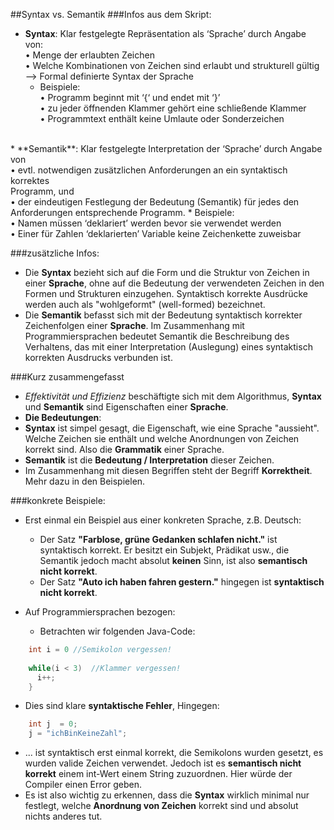 ##Syntax vs. Semantik
###Infos aus dem Skript:
* **Syntax**: Klar festgelegte Repräsentation als ‘Sprache’ durch Angabe von: <br>
• Menge der erlaubten Zeichen<br>
• Welche Kombinationen von Zeichen sind erlaubt und strukturell gültig
--> Formal definierte Syntax der Sprache
  * Beispiele: <br>
• Programm beginnt mit ‘{‘ und endet mit ‘}’ <br>
• zu jeder öffnenden Klammer gehört eine schließende Klammer <br>
• Programmtext enthält keine Umlaute oder Sonderzeichen <br>

<br>
* **Semantik**: Klar festgelegte Interpretation der ‘Sprache’ durch Angabe von <br>
• evtl. notwendigen zusätzlichen Anforderungen an ein syntaktisch korrektes <br>
Programm, und <br>
• der eindeutigen Festlegung der Bedeutung (Semantik) für jedes den
Anforderungen entsprechende Programm. 
  * Beispiele:<br>
• Namen müssen ‘deklariert’ werden bevor sie verwendet werden<br>
• Einer für Zahlen ‘deklarierten’ Variable keine Zeichenkette zuweisbar


###zusätzliche Infos:
* Die **Syntax** bezieht sich auf die Form und die Struktur von Zeichen in einer **Sprache**, ohne auf die Bedeutung der verwendeten 
Zeichen in den Formen und Strukturen einzugehen. Syntaktisch korrekte Ausdrücke werden auch als "wohlgeformt" (well-formed) bezeichnet.
* Die **Semantik** befasst sich mit der Bedeutung syntaktisch korrekter Zeichenfolgen einer **Sprache**. Im Zusammenhang mit Programmiersprachen bedeutet Semantik die Beschreibung des Verhaltens, das mit einer Interpretation (Auslegung) eines syntaktisch korrekten Ausdrucks verbunden ist.


###Kurz zusammengefasst
* *Effektivität und Effizienz* beschäftigte sich mit dem Algorithmus, **Syntax** und **Semantik** sind Eigenschaften einer **Sprache**. 
* **Die Bedeutungen**:
 * **Syntax** ist simpel gesagt, die Eigenschaft, wie eine Sprache "aussieht". Welche Zeichen sie enthält und welche Anordnungen von Zeichen korrekt sind. Also die **Grammatik** einer Sprache.
 * **Semantik** ist die **Bedeutung / Interpretation** dieser Zeichen. 
* Im Zusammenhang mit diesen Begriffen steht der Begriff **Korrektheit**. Mehr dazu in den Beispielen.
 
###konkrete Beispiele:
* Erst einmal ein Beispiel aus einer konkreten Sprache, z.B. Deutsch:
  * Der Satz **"Farblose, grüne Gedanken schlafen nicht."** ist syntaktisch korrekt. Er besitzt ein Subjekt, Prädikat usw., 
  die Semantik jedoch macht absolut **keinen** Sinn, ist also **semantisch nicht korrekt**.
  * Der Satz **"Auto ich haben fahren gestern."** hingegen ist **syntaktisch nicht korrekt**. 

* Auf Programmiersprachen bezogen:
  * Betrachten wir folgenden Java-Code:  
```java
    int i = 0 //Semikolon vergessen!
    
    while(i < 3)  //Klammer vergessen!
      i++;
    }
```
 * Dies sind klare **syntaktische Fehler**, Hingegen:
```java
    int j  = 0;
    j = "ichBinKeineZahl"; 
``` 
  * ... ist syntaktisch erst einmal korrekt, die Semikolons wurden gesetzt, es wurden valide Zeichen verwendet. 
  Jedoch ist es **semantisch nicht korrekt** einem int-Wert einem String zuzuordnen. Hier würde der Compiler einen Error geben.
* Es ist also wichtig zu erkennen, dass die **Syntax** wirklich minimal nur festlegt, welche **Anordnung von Zeichen** korrekt sind und
absolut nichts anderes tut. 

